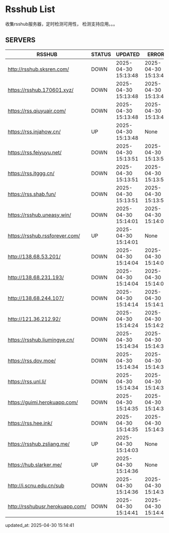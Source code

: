 # Rsshub List

收集rsshub服务器，定时检测可用性， 检测支持应用。。。


## SERVERS

|  RSSHUB   | STATUS  | UPDATED  | ERROR  | TWITTER |  
|  ----  | ----  | ----  | ----  | ---- |  
| http://rsshub.sksren.com/ | DOWN | 2025-04-30 15:13:48 | 2025-04-30 15:13:48 |  
| https://rsshub.170601.xyz/ | DOWN | 2025-04-30 15:13:48 | 2025-04-30 15:13:48 |  
| https://rss.qiuyuair.com/ | DOWN | 2025-04-30 15:13:48 | 2025-04-30 15:13:48 |  
| https://rss.injahow.cn/ | UP | 2025-04-30 15:13:48 | None ||  
| https://rss.feiyuyu.net/ | DOWN | 2025-04-30 15:13:51 | 2025-04-30 15:13:51 |  
| https://rss.itggg.cn/ | DOWN | 2025-04-30 15:13:51 | 2025-04-30 15:13:51 |  
| https://rss.shab.fun/ | DOWN | 2025-04-30 15:13:51 | 2025-04-30 15:13:51 |  
| https://rsshub.uneasy.win/ | DOWN | 2025-04-30 15:14:01 | 2025-04-30 15:14:01 |  
| https://rsshub.rssforever.com/ | UP | 2025-04-30 15:14:01 | None ||  
| http://138.68.53.201/ | DOWN | 2025-04-30 15:14:04 | 2025-04-30 15:14:04 |  
| http://138.68.231.193/ | DOWN | 2025-04-30 15:14:04 | 2025-04-30 15:14:04 |  
| http://138.68.244.107/ | DOWN | 2025-04-30 15:14:14 | 2025-04-30 15:14:14 |  
| http://121.36.212.92/ | DOWN | 2025-04-30 15:14:24 | 2025-04-30 15:14:24 |  
| https://rsshub.liumingye.cn/ | DOWN | 2025-04-30 15:14:34 | 2025-04-30 15:14:34 |  
| https://rss.dov.moe/ | DOWN | 2025-04-30 15:14:34 | 2025-04-30 15:14:34 |  
| https://rss.unl.li/ | DOWN | 2025-04-30 15:14:34 | 2025-04-30 15:14:34 |  
| https://guimi.herokuapp.com/ | DOWN | 2025-04-30 15:14:35 | 2025-04-30 15:14:35 |  
| https://rss.hee.ink/ | DOWN | 2025-04-30 15:14:35 | 2025-04-30 15:14:35 |  
| https://rsshub.zsliang.me/ | UP | 2025-04-30 15:14:03 | None |OK|  
| https://hub.slarker.me/ | UP | 2025-04-30 15:14:36 | None ||  
| http://i.scnu.edu.cn/sub | DOWN | 2025-04-30 15:14:36 | 2025-04-30 15:14:36 |  
| http://rsshubusr.herokuapp.com/ | DOWN | 2025-04-30 15:14:41 | 2025-04-30 15:14:41 |  
  

updated_at: 2025-04-30 15:14:41  

